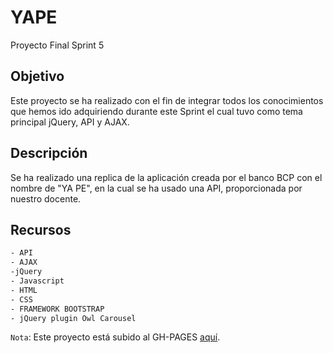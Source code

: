 # YAPE
Proyecto Final Sprint 5

## Objetivo
Este proyecto se ha realizado con el fin de integrar todos los conocimientos que hemos ido adquiriendo durante este Sprint el cual tuvo como tema principal jQuery, API y AJAX.

## Descripción
Se ha realizado una replica de la aplicación creada por el banco BCP con el nombre de "YA PE", en la cual se ha usado una API, proporcionada por nuestro docente.

## Recursos 


   ```sh
- API
- AJAX
-jQuery
- Javascript
- HTML
- CSS 
- FRAMEWORK BOOTSTRAP 
- jQuery plugin Owl Carousel
```

`Nota`: Este proyecto está subido al GH-PAGES [aquí](https://mgmp2.github.io/yape/).
